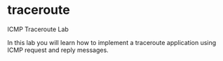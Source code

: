 # traceroute

ICMP Traceroute Lab

In this lab you will learn how to implement a traceroute application using ICMP request and reply messages.
